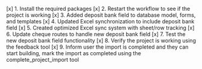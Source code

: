 [x] 1. Install the required packages
[x] 2. Restart the workflow to see if the project is working
[x] 3. Added deposit bank field to database model, forms, and templates
[x] 4. Updated Excel synchronization to include deposit bank field
[x] 5. Created optimized Excel sync system with sheet/row tracking
[x] 6. Update cheque routes to handle new deposit bank field
[x] 7. Test the new deposit bank field functionality
[x] 8. Verify the project is working using the feedback tool
[x] 9. Inform user the import is completed and they can start building, mark the import as completed using the complete_project_import tool